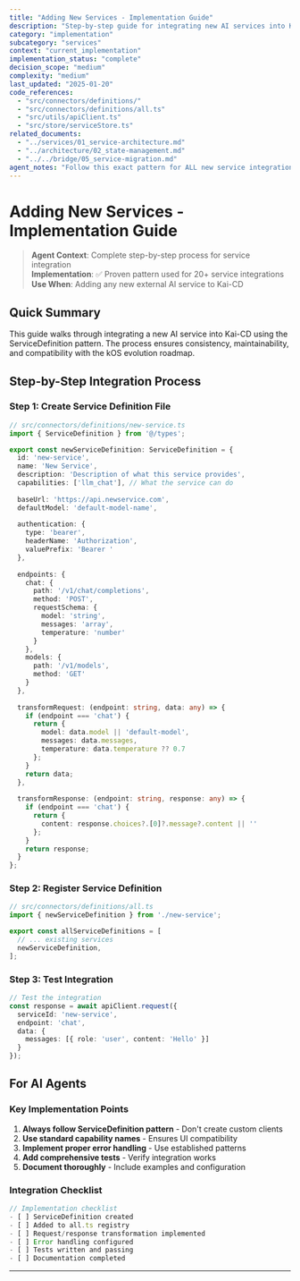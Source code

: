 ```yaml
---
title: "Adding New Services - Implementation Guide"
description: "Step-by-step guide for integrating new AI services into Kai-CD"
category: "implementation"
subcategory: "services"
context: "current_implementation"
implementation_status: "complete"
decision_scope: "medium"
complexity: "medium"
last_updated: "2025-01-20"
code_references: 
  - "src/connectors/definitions/"
  - "src/connectors/definitions/all.ts"
  - "src/utils/apiClient.ts"
  - "src/store/serviceStore.ts"
related_documents:
  - "../services/01_service-architecture.md"
  - "../architecture/02_state-management.md"
  - "../../bridge/05_service-migration.md"
agent_notes: "Follow this exact pattern for ALL new service integrations - ensures consistency and kOS compatibility"
---
```


# Adding New Services - Implementation Guide

> **Agent Context**: Complete step-by-step process for service integration  
> **Implementation**: ✅ Proven pattern used for 20+ service integrations  
> **Use When**: Adding any new external AI service to Kai-CD

## Quick Summary

This guide walks through integrating a new AI service into Kai-CD using the ServiceDefinition pattern. The process ensures consistency, maintainability, and compatibility with the kOS evolution roadmap.

## Step-by-Step Integration Process

### Step 1: Create Service Definition File

```typescript
// src/connectors/definitions/new-service.ts
import { ServiceDefinition } from '@/types';

export const newServiceDefinition: ServiceDefinition = {
  id: 'new-service',
  name: 'New Service',
  description: 'Description of what this service provides',
  capabilities: ['llm_chat'], // What the service can do
  
  baseUrl: 'https://api.newservice.com',
  defaultModel: 'default-model-name',
  
  authentication: {
    type: 'bearer',
    headerName: 'Authorization',
    valuePrefix: 'Bearer '
  },
  
  endpoints: {
    chat: {
      path: '/v1/chat/completions',
      method: 'POST',
      requestSchema: {
        model: 'string',
        messages: 'array',
        temperature: 'number'
      }
    },
    models: {
      path: '/v1/models',
      method: 'GET'
    }
  },
  
  transformRequest: (endpoint: string, data: any) => {
    if (endpoint === 'chat') {
      return {
        model: data.model || 'default-model',
        messages: data.messages,
        temperature: data.temperature ?? 0.7
      };
    }
    return data;
  },
  
  transformResponse: (endpoint: string, response: any) => {
    if (endpoint === 'chat') {
      return {
        content: response.choices?.[0]?.message?.content || ''
      };
    }
    return response;
  }
};
```

### Step 2: Register Service Definition

```typescript
// src/connectors/definitions/all.ts
import { newServiceDefinition } from './new-service';

export const allServiceDefinitions = [
  // ... existing services
  newServiceDefinition,
];
```

### Step 3: Test Integration

```typescript
// Test the integration
const response = await apiClient.request({
  serviceId: 'new-service',
  endpoint: 'chat',
  data: {
    messages: [{ role: 'user', content: 'Hello' }]
  }
});
```

## For AI Agents

### Key Implementation Points

1. **Always follow ServiceDefinition pattern** - Don't create custom clients
2. **Use standard capability names** - Ensures UI compatibility
3. **Implement proper error handling** - Use established patterns
4. **Add comprehensive tests** - Verify integration works
5. **Document thoroughly** - Include examples and configuration

### Integration Checklist

```typescript
// Implementation checklist
- [ ] ServiceDefinition created
- [ ] Added to all.ts registry  
- [ ] Request/response transformation implemented
- [ ] Error handling configured
- [ ] Tests written and passing
- [ ] Documentation completed
```

---

